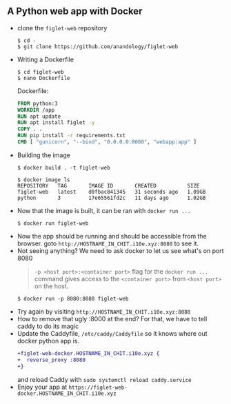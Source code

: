 ## A Python web app with Docker
 - clone the `figlet-web` repository
    ```
    $ cd -
    $ git clone https://github.com/anandology/figlet-web
    ```
 - Writing a Dockerfile
    ```
    $ cd figlet-web
    $ nano Dockerfile
    ```
    Dockerfile:
    ```Dockerfile
    FROM python:3
    WORKDIR /app
    RUN apt update
    RUN apt install figlet -y
    COPY . .
    RUN pip install -r requirements.txt
    CMD [ "gunicorn", "--bind", "0.0.0.0:8080", "webapp:app" ]
    ```
 - Building the image
    ```
    $ docker build . -t figlet-web
 
    $ docker image ls
    REPOSITORY   TAG       IMAGE ID       CREATED          SIZE
    figlet-web   latest    d0fbac841345   31 seconds ago   1.09GB
    python       3         17e65561fd2c   11 days ago      1.02GB
    ```
 - Now that the image is built, it can be ran with `docker run ...`
    ```
    $ docker run figlet-web
    ```
 - Now the app should be running and should be accessible from the browser. goto `http://HOSTNAME_IN_CHIT.i10e.xyz:8080` to see it.
 - Not seeing anything? We need to ask docker to  let us see what's on port 8080
    > `-p <host port>:<container port>` flag for the `docker run ...` command gives access to the `<container port>` from `<host port>` on the host.
    ```
    $ docker run -p 8080:8080 figlet-web
    ```
 - Try again by visiting `http://HOSTNAME_IN_CHIT.i10e.xyz:8080`
 - How to remove that ugly :8000 at the end? For that, we have to tell caddy to do its magic
 - Update the Caddyfile, `/etc/caddy/Caddyfile` so it knows where out docker python app is.
    ```diff
    +figlet-web-docker.HOSTNAME_IN_CHIT.i10e.xyz {
    +  reverse_proxy :8080
    +}
    ```
    and reload Caddy with `sudo systemctl reload caddy.service`
 - Enjoy your app at `https://figlet-web-docker.HOSTNAME_IN_CHIT.i10e.xyz`
